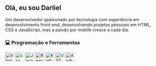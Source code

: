 ## Olá, eu sou Darliel
Um desenvolvedor apaixonado por tecnologia com experiência em desenvolvimento front-end, desenvolvendo projetos pessoais em HTML, CSS e JavaScript, mas a paixão por mobile cresce a cada dia.
### 💻 Programação e Ferramentas

<img align="left" width="30px" style="ppading-right:10px;" src="https://cdn.jsdelivr.net/gh/devicons/devicon/icons/html5/html5-original.svg" alt="html"/>
<img align="left" width="30px" style="ppading-right:10px;" src="https://cdn.jsdelivr.net/gh/devicons/devicon/icons/css3/css3-original.svg" alt="css"/>
<img align="left" width="30px" style="ppading-right:10px;" src="https://cdn.jsdelivr.net/gh/devicons/devicon/icons/javascript/javascript-original.svg" alt="JavaScript"/>
<img align="left" width="30px" style="ppading-right:10px;" src="https://cdn.jsdelivr.net/gh/devicons/devicon/icons/react/react-original.svg" alt="React Native"/>
<img align="left" width="30px" style="ppading-right:10px;" src="https://cdn.jsdelivr.net/gh/devicons/devicon/icons/kotlin/kotlin-original.svg" alt="Kotlin"/>
<img align="left" width="30px" style="ppading-right:10px;" src="https://cdn.jsdelivr.net/gh/devicons/devicon/icons/vscode/vscode-original.svg" alt="VSCode"/>
<img align="left" width="30px" style="ppading-right:10px;" src="https://cdn.jsdelivr.net/gh/devicons/devicon/icons/androidstudio/androidstudio-original.svg" alt="Android Studio"/>
<br>


#
